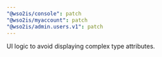 ```yaml
---
"@wso2is/console": patch
"@wso2is/myaccount": patch
"@wso2is/admin.users.v1": patch
---
```


UI logic to avoid displaying complex type attributes.
